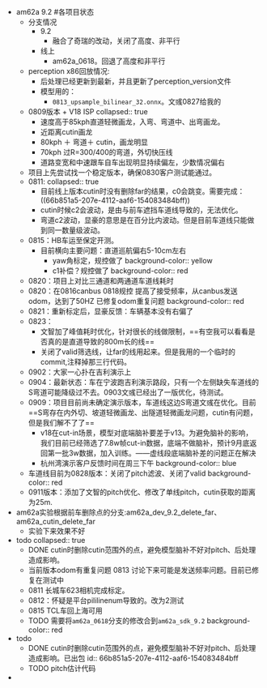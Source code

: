 - am62a 9.2 #各项目状态
	- 分支情况
		- 9.2
			- 融合了奇瑞的改动，关闭了高度、非平行
		- 线上
			- am62a_0618。回退了高度和非平行
	- perception x86回放情况:
		- 后处理已经更新到最新，并且更新了perception_version文件
		- 模型用的：
			- `0813_upsample_bilinear_32.onnx`。文彧0827给我的
	- 0809版本 + V18 ISP
	  collapsed:: true
		- 速度高于85kph直道轻微画龙，入弯、弯道中、出弯画龙。
		- 近距离cutin画龙
		- 80kph ＋ 弯道＋ cutin，画龙明显
		- 70kph 过R=300/400的弯道，外切快压线
		- 道路变宽和中速跟车自车出现明显持续偏左，少数情况偏右
	- 项目上先尝试找一个稳定版本，确保0830客户测试能通过。
	- 0811:
	  collapsed:: true
		- 目前线上版本cutin时没有删除far的结果，c0会跳变。需要完成： ((66b851a5-207e-4112-aaf6-154083484bff))
		- cutin时候c2会波动，是由与前车遮挡车道线导致的，无法优化。
		- 弯道c2波动，显豪的意思是在百分比内波动。但是目前车道线只能做到同一数量级波动。
	- 0815：HB车运至保定开测。
		- 目前横向主要问题：直道巡航偏右5-10cm左右
			- yaw角标定，规控做了
			  background-color:: yellow
			- c1补偿？规控做了
			  background-color:: red
	- 0820：项目上对比三通道和两通道车道线耗时
	- 0820：在0816canbus 0818规控 提高了接受频率，从canbus发送odom，达到了50HZ 已修复odom重复问题
	  background-color:: red
	- 0821：重新标定后，显豪反馈：车辆基本没有右偏了
	- 0823：
		- 文智加了峰值耗时优化，针对很长的线做限制，==有空我可以看看是否真的是直道导致的800m长的线==
		- 关闭了valid筛选线，让far的线用起来。但是我用的一个临时的commit,注释掉那三行代码。
	- 0902：大家一心扑在吉利演示上
	- 0904：最新状态：车在宁波跑吉利演示路段，只有一个左侧缺失车道线的S弯道可能降级过不去。0903文彧已经出了一版优化，待测试。
	- 0909：项目目前尚未确定演示版本，车道线这边S弯道文彧在优化。目前==S弯存在内外切、坡道轻微画龙、出隧道轻微画龙问题，cutin有问题，但是我们解不了了==
		- v18在cut-in场景，模型对底端脑补要差于v13。为避免脑补的影响，我们目前已经筛选了7.8w帧cut-in数据，底端不做脑补，预计9月底返回第一批3w数据，加入训练。——虚线段底端脑补差的问题正在解决
		- 杭州湾演示客户反馈时间在周三下午
		  background-color:: blue
	- 车道线目前为0828版本：关闭了pitch滤波、关闭了valid
	  background-color:: red
	- 0911版本：添加了文智的pitch优化、修改了单线pitch，cutin获取的距离为25m.
- am62a实验根据前车删除点的分支:am62a_dev_9.2_delete_far、am62a_cutin_delete_far
	- 实验下来效果不好
- todo
  collapsed:: true
	- DONE cutin时删除cutin范围外的点，避免模型脑补不好对pitch、后处理造成影响。
	- 当前版本odom有重复问题 0813 讨论下来可能是发送频率问题。目前已修复在测试中
	- 0811 长城车623相机完成标定。
	- 0812：怀疑是平台pililinenum导致的。改为2测试
	- 0815 TCL车回上海可用
	- TODO 需要将`am62a_0618`分支的修改合到`am62a_sdk_9.2`
	  background-color:: red
- todo
	- DONE cutin时删除cutin范围外的点，避免模型脑补不好对pitch、后处理造成影响。已出包
	  id:: 66b851a5-207e-4112-aaf6-154083484bff
	- TODO pitch估计代码
-
